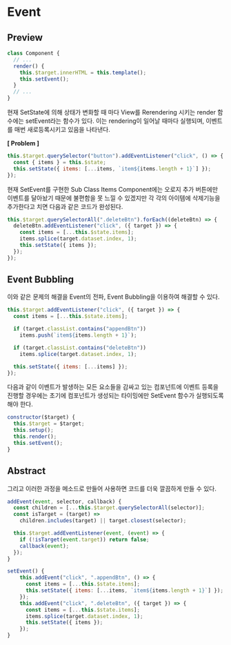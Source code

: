 # Event

## Preview

```jsx
class Component {
  // ...
  render() {
    this.$target.innerHTML = this.template();
    this.setEvent();
  }
  // ...
}
```

현재 SetState에 의해 상태가 변화할 때 마다 View를 Rerendering 시키는 render 함수에는 setEvent라는 함수가 있다. 이는 rendering이 일어날 때마다 실행되며, 이벤트를 매번 새로등록시키고 있음을 나타낸다.

**[ Problem ]**

```jsx
this.$target.querySelector("button").addEventListener("click", () => {
  const { items } = this.$state;
  this.setState({ items: [...items, `item${items.length + 1}`] });
});
```

현재 SetEvent를 구현한 Sub Class Items Component에는 오로지 추가 버튼에만 이벤트를 달아놨기 때문에 불편함을 못 느낄 수 있겠지만 각 각의 아이템에 삭제기능을 추가한다고 치면 다음과 같은 코드가 완성된다.

```jsx
this.$target.querySelectorAll(".deleteBtn").forEach((deleteBtn) => {
  deleteBtn.addEventListener("click", ({ target }) => {
    const items = [...this.$state.items];
    items.splice(target.dataset.index, 1);
    this.setState({ items });
  });
});
```

## Event Bubbling

이와 같은 문제의 해결을 Event의 전파, Event Bubbling을 이용하여 해결할 수 있다.

```jsx
this.$target.addEventListener("click", ({ target }) => {
  const items = [...this.$state.items];

  if (target.classList.contains("appendBtn"))
    items.push(`item${items.length + 1}`);

  if (target.classList.contains("deleteBtn"))
    items.splice(target.dataset.index, 1);

  this.setState({ items: [...items] });
});
```

다음과 같이 이벤트가 발생하는 모든 요소들을 감싸고 있는 컴포넌트에 이벤트 등록을 진행할 경우에는 초기에 컴포넌트가 생성되는 타이밍에만 SetEvent 함수가 실행되도록 해야 한다.

```jsx
constructor($target) {
  this.$target = $target;
  this.setup();
  this.render();
  this.setEvent();
}
```

## Abstract

그리고 이러한 과정을 메소드로 만들어 사용하면 코드를 더욱 깔끔하게 만들 수 있다.

```jsx
addEvent(event, selector, callback) {
  const children = [...this.$target.querySelectorAll(selector)];
  const isTarget = (target) =>
    children.includes(target) || target.closest(selector);

  this.$target.addEventListener(event, (event) => {
    if (!isTarget(event.target)) return false;
    callback(event);
  });
}
```

```jsx
setEvent() {
    this.addEvent("click", ".appendBtn", () => {
      const items = [...this.$state.items];
      this.setState({ items: [...items, `item${items.length + 1}`] });
    });
    this.addEvent("click", ".deleteBtn", ({ target }) => {
      const items = [...this.$state.items];
      items.splice(target.dataset.index, 1);
      this.setState({ items });
    });
}
```
